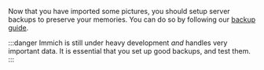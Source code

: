 Now that you have imported some pictures, you should setup server backups to preserve your memories.
You can do so by following our [backup guide](/docs/administration/backup-and-restore.md).

:::danger
Immich is still under heavy development _and_ handles very important data.
It is essential that you set up good backups, and test them.
:::
